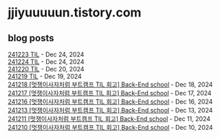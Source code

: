 # jjiyuuuuun.tistory.com
## blog posts
[241223 TIL](https://jjiyuuuuun.tistory.com/36) - Dec 24, 2024<br>
[241224 TIL](https://jjiyuuuuun.tistory.com/35) - Dec 24, 2024<br>
[241220 TIL](https://jjiyuuuuun.tistory.com/34) - Dec 20, 2024<br>
[241219 TIL](https://jjiyuuuuun.tistory.com/33) - Dec 19, 2024<br>
[241218 [멋쟁이사자처럼 부트캠프 TIL 회고] Back-End school](https://jjiyuuuuun.tistory.com/32) - Dec 18, 2024<br>
[241217 [멋쟁이사자처럼 부트캠프 TIL 회고] Back-End school](https://jjiyuuuuun.tistory.com/31) - Dec 17, 2024<br>
[241216 [멋쟁이사자처럼 부트캠프 TIL 회고] Back-End school](https://jjiyuuuuun.tistory.com/30) - Dec 16, 2024<br>
[241213 [멋쟁이사자처럼 부트캠프 TIL 회고] Back-End school](https://jjiyuuuuun.tistory.com/29) - Dec 13, 2024<br>
[241211 [멋쟁이사자처럼 부트캠프 TIL 회고] Back-End school](https://jjiyuuuuun.tistory.com/28) - Dec 11, 2024<br>
[241210  [멋쟁이사자처럼 부트캠프 TIL 회고] Back-End school](https://jjiyuuuuun.tistory.com/27) - Dec 10, 2024<br>
